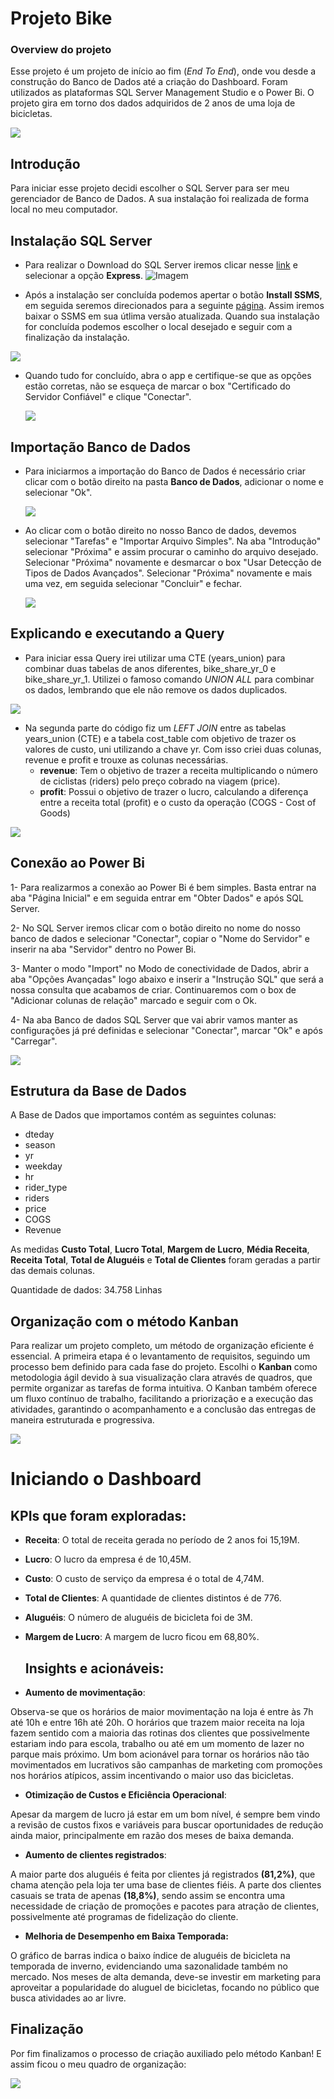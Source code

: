 # Projeto Bike
### Overview do projeto

Esse projeto é um projeto de início ao fim (*End To End*), onde vou desde a construção do Banco de Dados até a criação do Dashboard. Foram utilizados as plataformas SQL Server Management Studio e o Power Bi. O projeto gira em torno dos dados adquiridos de 2 anos de uma loja de bicicletas. 


![](https://i.postimg.cc/90wRy3hz/Bike-dash.jpg)


## Introdução 
Para iniciar esse projeto decidi escolher o SQL Server para ser meu gerenciador de Banco de Dados. A sua instalação foi realizada de forma local no meu computador. 

## Instalação SQL Server 

* Para realizar o Download do SQL Server iremos clicar nesse [link](https://www.microsoft.com/pt-br/sql-server/sql-server-downloads) e selecionar a opção **Express**. 
![Imagem](https://i.postimg.cc/kgxgP9cJ/Download-SQL-Server-EXPRESS.jpg)

* Após a instalação ser concluída podemos apertar o botão **Install SSMS**, em seguida seremos direcionados para a seguinte [página](https://learn.microsoft.com/pt-br/sql/ssms/download-sql-server-management-studio-ssms?view=sql-server-ver16&redirectedfrom=MSDN). Assim iremos baixar o SSMS em sua útlima versão atualizada. Quando sua instalação for concluída podemos escolher o local desejado e seguir com a finalização da instalação.

![](https://i.postimg.cc/T2N87Pz8/SQL-Server-Instalado.jpg)

 * Quando tudo for concluído, abra o app e certifique-se que as opções estão corretas, não se esqueça de marcar o box "Certificado do Servidor Confiável" e clique "Conectar". 
   
   ![](https://i.postimg.cc/Gt83qgxV/Servidor-confi-vel.jpg)

## Importação Banco de Dados

* Para iniciarmos a importação do Banco de Dados é necessário criar clicar com o botão direito na pasta **Banco de Dados**, adicionar o nome e selecionar "Ok".
  
  ![](https://i.postimg.cc/L8K4VM0M/Bike-data.jpg)
* Ao clicar com o botão direito no nosso Banco de dados, devemos selecionar "Tarefas" e "Importar Arquivo Simples". Na aba "Introdução" selecionar "Próxima" e assim procurar o caminho do arquivo desejado. Selecionar "Próxima" novamente e desmarcar o box "Usar Detecção de Tipos de Dados Avançados". Selecionar "Próxima" novamente e mais uma vez, em seguida selecionar "Concluir" e fechar.
  
  ![](https://i.postimg.cc/RCGcN2Sm/Visualizar-dados.jpg)
  
## Explicando e executando a Query 

* Para iniciar essa Query irei utilizar uma CTE (years_union) para combinar duas tabelas de anos diferentes, bike_share_yr_0 e bike_share_yr_1. Utilizei o famoso comando *UNION ALL* para combinar os dados, lembrando que ele não remove os dados duplicados. 


![](https://i.postimg.cc/GhtH3VYv/With-cte.jpg)


* Na segunda parte do código fiz um *LEFT JOIN* entre as tabelas years_union (CTE) e a tabela cost_table com objetivo de trazer os valores de custo, uni utilizando a chave yr.  Com isso criei duas colunas, revenue e profit e trouxe as colunas necessárias.
   * **revenue**: Tem o objetivo de trazer a receita multiplicando o número de ciclistas (riders) pelo preço cobrado na viagem (price).
   * **profit**: Possui o objetivo de trazer o lucro, calculando a diferença entre a receita total (profit) e o custo da operação (COGS - Cost of Goods)

     
 ![](https://i.postimg.cc/Ss3BQGBF/select.jpg)    


  ## Conexão ao Power Bi

  1- Para realizarmos a conexão ao Power Bi é bem simples. Basta entrar na aba "Página Inicial" e em seguida entrar em "Obter Dados" e após SQL Server. 
  
  2- No SQL Server iremos clicar com o botão direito no nome do nosso banco de dados e selecionar "Conectar", copiar o "Nome do Servidor" e inserir na aba "Servidor" dentro no Power Bi. 
  
  3- Manter o modo "Import" no Modo de conectividade de Dados, abrir a aba "Opções Avançadas" logo abaixo e inserir a "Instrução SQL" que será a nossa consulta que acabamos de criar. Continuaremos com o box de "Adicionar colunas de relação" marcado e seguir com o Ok.
  
  4- Na aba Banco de dados SQL Server que vai abrir vamos manter as configurações já pré definidas e selecionar "Conectar", marcar "Ok" e após "Carregar". 
  
  ![](https://i.postimg.cc/QCRBfmCk/Conect-Server.jpg)

  ## Estrutura da Base de Dados

A Base de Dados que importamos contém as seguintes colunas:

   * dteday
   * season
   * yr
   * weekday
   * hr
   * rider_type
   * riders
   * price
   * COGS
   * Revenue
     
As medidas **Custo Total**, **Lucro Total**, **Margem de Lucro**, **Média Receita**, **Receita Total**, **Total de Aluguéis** e **Total de Clientes** foram geradas a partir das demais colunas.

Quantidade de dados: 34.758 Linhas


  ## Organização com o método Kanban
  
Para realizar um projeto completo, um método de organização eficiente é essencial. A primeira etapa é o levantamento de requisitos, seguindo um processo bem definido para cada fase do projeto. Escolhi o **Kanban** como metodologia ágil devido à sua visualização clara através de quadros, que permite organizar as tarefas de forma intuitiva. O Kanban também oferece um fluxo contínuo de trabalho, facilitando a priorização e a execução das atividades, garantindo o acompanhamento e a conclusão das entregas de maneira estruturada e progressiva.

  ![](https://i.postimg.cc/ZKNfDZrh/Kanban.jpg)

  
  # Iniciando o Dashboard

  ## KPIs que foram exploradas:
  
 * **Receita**: O total de receita gerada no período de 2 anos foi 15,19M.
 * **Lucro**: O lucro da empresa é de 10,45M.
 * **Custo**: O custo de serviço da empresa é o total de 4,74M.
 * **Total de Clientes**: A quantidade de clientes distintos é de 776.
 * **Aluguéis**: O número de aluguéis de bicicleta foi de 3M. 
 * **Margem de Lucro**: A margem de lucro ficou em 68,80%.

   ## Insights e acionáveis:

 *  **Aumento de movimentação**:

Observa-se que os horários de maior movimentação na loja é entre às 7h até 10h e entre 16h até 20h. O horários que trazem maior receita na loja fazem sentido com a maioria das rotinas dos clientes que possivelmente estariam indo para escola, trabalho ou até em um momento de lazer no parque mais próximo. Um bom acionável para tornar os horários não tão movimentados em lucrativos são campanhas de marketing com promoções nos horários atípicos, assim incentivando o maior uso das bicicletas. 

* **Otimização de Custos e Eficiência Operacional**:

Apesar da margem de lucro já estar em um bom nível, é sempre bem vindo a revisão de custos fixos e variáveis para buscar oportunidades de redução ainda maior, principalmente em razão dos meses de baixa demanda.

* **Aumento de clientes registrados**:

A maior parte dos aluguéis é feita por clientes já registrados **(81,2%)**, que chama atenção pela loja ter uma base de clientes fiéis. A parte dos clientes casuais se trata de apenas **(18,8%)**, sendo assim se encontra uma necessidade de criação de promoções e pacotes para atração de clientes, possivelmente até programas de fidelização do cliente. 


* **Melhoria de Desempenho em Baixa Temporada:**  

O gráfico de barras indica o baixo índice de aluguéis de bicicleta na temporada de inverno, evidenciando uma sazonalidade também no mercado. Nos meses de alta demanda, deve-se investir em marketing para aproveitar a popularidade do aluguel de bicicletas, focando no público que busca atividades ao ar livre. 


  ## Finalização

  Por fim finalizamos o processo de criação auxiliado pelo método Kanban! E assim ficou o meu quadro de organização:

  ![](https://i.postimg.cc/Y2T1rhdw/Kanban-final.jpg)
  
